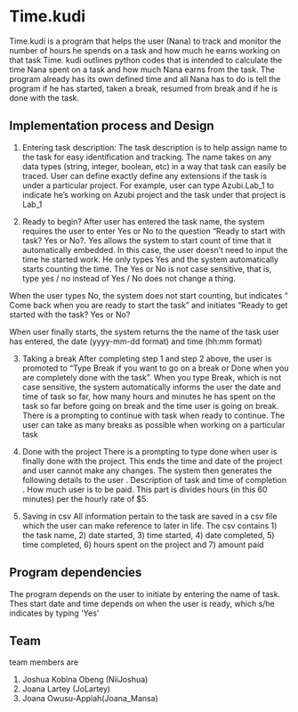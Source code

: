 # Time.kudi
Time.kudi is a program  that helps the user (Nana) to track and monitor the number of hours he spends on a task and how much he earns working on that task
Time. kudi outlines python codes that is intended to calculate the time Nana spent on a task and how much Nana earns from the task. The program already has its own defined time and all Nana has to do is tell the program if he has started, taken a break, resumed from break and if he is done with the task.

## Implementation process and Design
1. Entering task description:
The task description is to help assign name to the task for easy identification and tracking. The name takes on any data types (string, integer, boolean, etc) in a way that task can easily be traced. User can define exactly define any extensions  if the task is under a particular project. For example, user can type Azubi.Lab_1 to indicate he’s working on Azubi project and the task under that project is Lab_1

2. Ready to begin?
After user has entered the task name, the system requires the user to enter Yes or No to the question “Ready to start with task? Yes or No?. 
Yes allows the system to start count of time that it automatically embedded. In this case, the user doesn’t need to input the time he started work. He only types Yes and the system automatically starts counting the time. The Yes or No is not case sensitive, that is, type yes / no instead of Yes / No does not change a thing. 

When the user types No, the system does not start counting, but indicates “ Come back when you are ready to start the task” and initiates “Ready to get started with the task? Yes or No?

When user finally starts, the system returns the the name of the task user has entered, the date (yyyy-mm-dd format) and time (hh:mm format)

3. Taking a break
 After completing step 1 and step 2 above, the user is promoted to “Type Break if you want to go on a break or Done when you are completely done with the task”. When you type Break, which is not case sensitive, the system automatically informs the user the date and time of task so far, how many hours and minutes he has spent on the task so far before going on break and the time user is going on break.
There is a prompting to continue with task when ready to continue. The user can take as many breaks as possible when working on a particular task

4. Done with the project
There is a prompting to type done when user is finally done with the project. This ends the time and date of the project and user cannot make any changes. The system then generates the following details to the user
	. Description of task and time of completion
	. How much user is to be paid. This part is divides hours (in this 60 minutes) per the hourly rate of $5. 
5. Saving in csv
All information pertain to the task are saved in a csv file which the user can make reference to later in life. The csv contains 1) the task name, 2) date started, 3) time started, 4) date completed, 5) time completed, 6) hours spent on the project and 7) amount paid

## Program dependencies
The program depends on the user to initiate by entering the name of task. Thes start date and time depends on when the user is ready, which s/he indicates by typing 'Yes'

## Team
team members are
1. Joshua Kobina Obeng (NiiJoshua)
2. Joana Lartey (JoLartey)
3. Joana Owusu-Appiah(Joana_Mansa)
  
